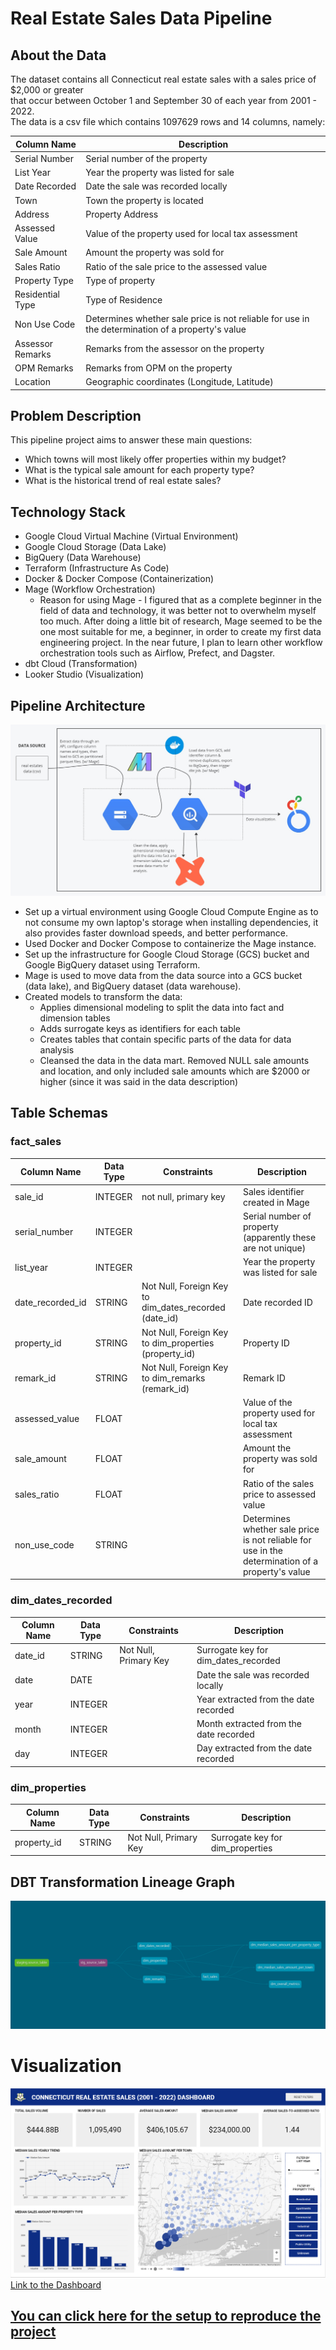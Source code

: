 # Real Estate Sales Data Pipeline

## About the Data

The dataset contains all Connecticut real estate sales with a sales price of $2,000 or greater  
that occur between October 1 and September 30 of each year from 2001 - 2022.  
The data is a csv file which contains 1097629 rows and 14 columns, namely:

| Column Name | Description |
|------------ | ----------- |
| Serial Number | Serial number of the property |
| List Year | Year the property was listed for sale |
| Date Recorded | Date the sale was recorded locally |
| Town | Town the property is located |
| Address | Property Address |
| Assessed Value | Value of the property used for local tax assessment |
| Sale Amount | Amount the property was sold for |
| Sales Ratio | Ratio of the sale price to the assessed value |
| Property Type | Type of property |
| Residential Type | Type of Residence |
| Non Use Code | Determines whether sale price is not reliable for use in the determination of a property's value |
| Assessor Remarks | Remarks from the assessor on the property |
| OPM Remarks | Remarks from OPM on the property |
| Location | Geographic coordinates (Longitude, Latitude) |

## Problem Description
This pipeline project aims to answer these main questions:

- Which towns will most likely offer properties within my budget?
- What is the typical sale amount for each property type?
- What is the historical trend of real estate sales?

## Technology Stack
- Google Cloud Virtual Machine (Virtual Environment)
- Google Cloud Storage (Data Lake)
- BigQuery (Data Warehouse)
- Terraform (Infrastructure As Code)
- Docker & Docker Compose (Containerization)
- Mage (Workflow Orchestration)
    - Reason for using Mage - I figured that as a complete beginner in the field of data and technology, it was better not to overwhelm myself too much. After doing a little bit of research, Mage seemed to be the one most suitable for me, a beginner, in order to create my first data engineering project. In the near future, I plan to learn other workflow orchestration tools such as Airflow, Prefect, and Dagster.
- dbt Cloud (Transformation)
- Looker Studio (Visualization)

## Pipeline Architecture
![pipeline architecture](images/pipeline_architecture.jpg)
- Set up a virtual environment using Google Cloud Compute Engine as to not consume my own laptop's storage when installing dependencies, it also provides faster download speeds, and better performance.
- Used Docker and Docker Compose to containerize the Mage instance.
- Set up the infrastructure for Google Cloud Storage (GCS) bucket and Google BigQuery dataset using Terraform.
- Mage is used to move data from the data source into a GCS bucket (data lake), and BigQuery dataset (data warehouse).
- Created models to transform the data:
  - Applies dimensional modeling to split the data into fact and dimension tables
  - Adds surrogate keys as identifiers for each table
  - Creates tables that contain specific parts of the data for data analysis
  - Cleansed the data in the data mart. Removed NULL sale amounts and location, and only included sale amounts which are $2000 or higher (since it was said in the data description)
 
## Table Schemas
### fact_sales
| Column Name | Data Type | Constraints | Description |
| ----------- | --------- | ----------- | ----------- |
| sale_id | INTEGER | not null, primary key | Sales identifier created in Mage |
| serial_number | INTEGER | | Serial number of property (apparently these are not unique) |
| list_year | INTEGER | | Year the property was listed for sale |
| date_recorded_id | STRING | Not Null, Foreign Key to dim_dates_recorded (date_id) | Date recorded ID |
| property_id | STRING | Not Null, Foreign Key to dim_properties (property_id) | Property ID |
| remark_id | STRING | Not Null, Foreign Key to dim_remarks (remark_id) | Remark ID |
| assessed_value | FLOAT | | Value of the property used for local tax assessment |
| sale_amount | FLOAT | | Amount the property was sold for |
| sales_ratio | FLOAT | | Ratio of the sales price to assessed value |
| non_use_code | STRING | | Determines whether sale price is not reliable for use in the determination of a property's value |

### dim_dates_recorded
| Column Name | Data Type | Constraints | Description |
| ----------- | --------- | ----------- | ----------- |
| date_id | STRING | Not Null, Primary Key | Surrogate key for dim_dates_recorded |
| date | DATE | | Date the sale was recorded locally |
| year | INTEGER | | Year extracted from the date recorded |
| month | INTEGER | | Month extracted from the date recorded |
| day | INTEGER | | Day extracted from the date recorded |

### dim_properties
| Column Name | Data Type | Constraints | Description |
| ----------- | --------- | ----------- | ----------- |
| property_id | STRING | Not Null, Primary Key | Surrogate key for dim_properties |

## DBT Transformation Lineage Graph
![dbt lineage](images/dbt-dag.png)

# Visualization

![dashboard](images/real_estate_sales_dashboard.png)
[Link to the Dashboard](https://lookerstudio.google.com/reporting/fadbe10e-9b4a-4007-8dd7-e407aa03e144)


## [You can click here for the setup to reproduce the project](https://github.com/ranzbrendan/real_estate_sales_de_project/blob/main/setup.md)

